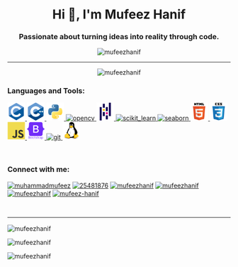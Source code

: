 

<h1 align="center">Hi 👋, I'm Mufeez Hanif</h1>
<h3 align="center">Passionate about turning ideas into reality through code.</h3>

<p align="center"> <img src="https://user-images.githubusercontent.com/74038190/212748842-9fcbad5b-6173-4175-8a61-521f3dbb7514.gif" alt="mufeezhanif" width="70%" /> </p>
<hr/>
<p align="center"> <img src="https://komarev.com/ghpvc/?username=mufeezhanif&label=Profile%20views&color=0e75b6&style=flat" alt="mufeezhanif" /> </p>




<h3 align=left>Languages and Tools:</h3>
<p align=left>
<a href=https://www.cprogramming.com/ target=_blank rel=noreferrer>
<img src=https://raw.githubusercontent.com/devicons/devicon/master/icons/c/c-original.svg alt=c width=40 height=40>
</a>
<a href=https://www.w3schools.com/cpp/ target=_blank rel=noreferrer>
<img src=https://raw.githubusercontent.com/devicons/devicon/master/icons/cplusplus/cplusplus-original.svg alt=cplusplus width=40 height=40>
</a>
<a href=https://www.python.org target=_blank rel=noreferrer>
<img src=https://raw.githubusercontent.com/devicons/devicon/master/icons/python/python-original.svg alt=python width=40 height=40>
</a>
<a href=https://opencv.org/ target=_blank rel=noreferrer>
<img src=https://www.vectorlogo.zone/logos/opencv/opencv-icon.svg alt=opencv width=40 height=40>
</a>
<a href=https://pandas.pydata.org/ target=_blank rel=noreferrer>
<img src=https://raw.githubusercontent.com/devicons/devicon/2ae2a900d2f041da66e950e4d48052658d850630/icons/pandas/pandas-original.svg alt=pandas width=40 height=40>
</a>
<a href=https://scikit-learn.org/ target=_blank rel=noreferrer>
<img src=https://upload.wikimedia.org/wikipedia/commons/0/05/Scikit_learn_logo_small.svg alt=scikit_learn width=40 height=40>
</a>
<a href=https://seaborn.pydata.org/ target=_blank rel=noreferrer>
<img src=https://seaborn.pydata.org/_images/logo-mark-lightbg.svg alt=seaborn width=40 height=40>
</a>
<a href=https://www.w3.org/html/ target=_blank rel=noreferrer>
<img src=https://raw.githubusercontent.com/devicons/devicon/master/icons/html5/html5-original-wordmark.svg alt=html5 width=40 height=40>
</a>
<a href=https://www.w3schools.com/css/ target=_blank rel=noreferrer>
<img src=https://raw.githubusercontent.com/devicons/devicon/master/icons/css3/css3-original-wordmark.svg alt=css3 width=40 height=40>
</a>
<a href=https://developer.mozilla.org/en-US/docs/Web/JavaScript target=_blank rel=noreferrer>
<img src=https://raw.githubusercontent.com/devicons/devicon/master/icons/javascript/javascript-original.svg alt=javascript width=40 height=40>
</a>
<a href=https://getbootstrap.com target=_blank rel=noreferrer>
<img src=https://raw.githubusercontent.com/devicons/devicon/master/icons/bootstrap/bootstrap-plain-wordmark.svg alt=bootstrap width=40 height=40>
</a>
<a href=https://git-scm.com/ target=_blank rel=noreferrer>
<img src=https://www.vectorlogo.zone/logos/git-scm/git-scm-icon.svg alt=git width=40 height=40>
</a>
<a href=https://www.linux.org/ target=_blank rel=noreferrer>
<img src=https://raw.githubusercontent.com/devicons/devicon/master/icons/linux/linux-original.svg alt=linux width=40 height=40>
</a>
</p>
<br/>
<h3 align="left">Connect with me:</h3>
<p align="left">
<a href="https://linkedin.com/in/muhammadmufeez" target="blank"><img align="center" src="https://raw.githubusercontent.com/rahuldkjain/github-profile-readme-generator/master/src/images/icons/Social/linked-in-alt.svg" alt="muhammadmufeez" height="30" width="40" /></a>
<a href="https://stackoverflow.com/users/25481876" target="blank"><img align="center" src="https://raw.githubusercontent.com/rahuldkjain/github-profile-readme-generator/master/src/images/icons/Social/stack-overflow.svg" alt="25481876" height="30" width="40" /></a>
<a href="https://kaggle.com/mufeezhanif" target="blank"><img align="center" src="https://raw.githubusercontent.com/rahuldkjain/github-profile-readme-generator/master/src/images/icons/Social/kaggle.svg" alt="mufeezhanif" height="30" width="40" /></a>
<a href="https://www.hackerrank.com/mufeezhanif" target="blank"><img align="center" src="https://raw.githubusercontent.com/rahuldkjain/github-profile-readme-generator/master/src/images/icons/Social/hackerrank.svg" alt="mufeezhanif" height="30" width="40" /></a>
<a href="https://codeforces.com/profile/mufeezhanif" target="blank"><img align="center" src="https://raw.githubusercontent.com/rahuldkjain/github-profile-readme-generator/master/src/images/icons/Social/codeforces.svg" alt="mufeezhanif" height="30" width="40" /></a>
<a href="https://www.leetcode.com/mufeez-hanif" target="blank"><img align="center" src="https://raw.githubusercontent.com/rahuldkjain/github-profile-readme-generator/master/src/images/icons/Social/leet-code.svg" alt="mufeez-hanif" height="30" width="40" /></a>
</p>
<br/>
<hr/>
<p><img align="center" src="https://github-readme-streak-stats.herokuapp.com/?user=mufeezhanif&" alt="mufeezhanif" /></p>
<p>&nbsp;<img align="left" src="https://github-readme-stats.vercel.app/api?username=mufeezhanif&show_icons=true&locale=en" alt="mufeezhanif" /></p>
<p><img align="left" src="https://github-readme-stats.vercel.app/api/top-langs?username=mufeezhanif&show_icons=true&locale=en&layout=compact"  alt="mufeezhanif" /></p>

